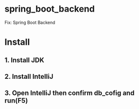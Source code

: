 # spring_boot_backend
Fix: Spring Boot Backend
# Install
## 1. Install JDK
## 2. Install IntelliJ
## 3. Open IntelliJ then confirm db_cofig and run(F5)
